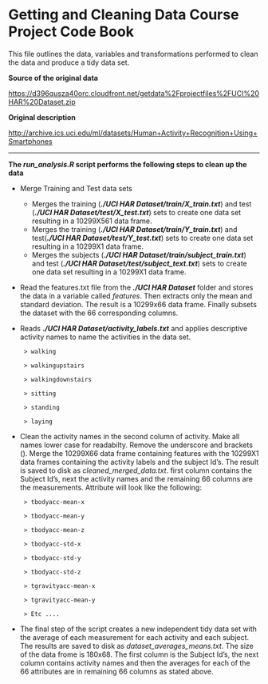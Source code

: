 Getting and Cleaning Data Course Project Code Book
===================================================

This file outlines the data, variables and transformations performed to clean the data and produce a tidy data set.

**Source of the original data** 

https://d396qusza40orc.cloudfront.net/getdata%2Fprojectfiles%2FUCI%20HAR%20Dataset.zip

**Original description** 

http://archive.ics.uci.edu/ml/datasets/Human+Activity+Recognition+Using+Smartphones

****************

**The _run_analysis.R_ script performs the following steps to clean up the data**

* Merge Training and Test data sets
   * Merges the training (**_./UCI HAR Dataset/train/X_train.txt_**) and test (**_./UCI HAR Dataset/test/X_test.txt_**) sets to create one data set resulting in a 10299X561 data frame.
   * Merges the training (**_./UCI HAR Dataset/train/Y_train.txt_**) and test(**_./UCI HAR Dataset/test/Y_test.txt_**) sets to create one data set resulting in a 10299X1 data frame.
   * Merges the subjects (**_./UCI HAR Dataset/train/subject_train.txt_**) and test (**_./UCI HAR Dataset/test/subject_text.txt_**) sets to create one data set resulting in a 10299X1 data frame.

* Read the features.txt file from the **_./UCI HAR Dataset_** folder and stores the data in a variable called *features*. Then extracts only the mean and standard deviation. The result is a 10299x66 data frame. Finally subsets the dataset with the 66 corresponding columns.


* Reads **_./UCI HAR Dataset/activity_labels.txt_** and applies descriptive activity names to name the activities in the data set.  

       > walking
        
       > walkingupstairs
        
       > walkingdownstairs
        
       > sitting
        
       > standing
        
       > laying

* Clean the activity names in the second column of activity. Make all names lower case for readabilty. Remove the underscore and brackets ().  Merge the 10299X66 data frame containing features with the 10299X1 data frames containing the activity labels and the subject Id’s.  The result is saved to disk as *cleaned_merged_data.txt*. first column contains the Subject Id’s, next the activity names and the remaining 66 columns are the measurements.  Attribute will look like the following:


       > tbodyacc-mean-x 
        
       > tbodyacc-mean-y 
        
       > tbodyacc-mean-z 
        
       > tbodyacc-std-x 
        
       > tbodyacc-std-y 
        
       > tbodyacc-std-z 
        
       > tgravityacc-mean-x 
        
       > tgravityacc-mean-y
       
       > Etc ....


*  The final step of the script creates a new independent tidy data set with the average of each measurement for each activity and each subject. The results are saved to disk as *dataset_averages_means.txt*.  The size of the data frome is 180x68.  The first column is the Subject Id’s, the next column contains activity names and then the averages for each of the 66 attributes are in remaining 66 columns as stated above.

